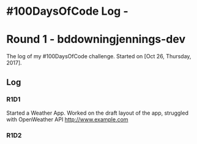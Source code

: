 # #100DaysOfCode Log - 
# Round 1 - bddowningjennings-dev

The log of my #100DaysOfCode challenge. Started on [Oct 26, Thursday, 2017].

## Log

### R1D1
Started a Weather App. Worked on the draft layout of the app, struggled with OpenWeather API http://www.example.com

### R1D2
